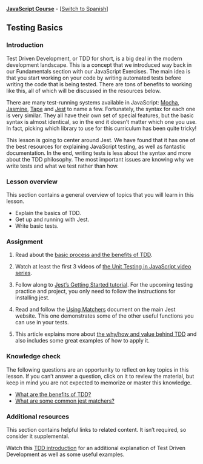 **[JavaScript Course](./../README.md)** - [[Switch to Spanish](./es/7-1-testing-basics-es.md)]

## Testing Basics

### Introduction
Test Driven Development, or TDD for short, is a big deal in the modern development landscape. This is a concept that we introduced way back in our Fundamentals section with our JavaScript Exercises. The main idea is that you start working on your code by writing automated tests before writing the code that is being tested. There are tons of benefits to working like this, all of which will be discussed in the resources below.

There are many test-running systems available in JavaScript: [Mocha](https://mochajs.org/), [Jasmine](https://jasmine.github.io/), [Tape](https://github.com/tape-testing/tape) and [Jest](https://jestjs.io/) to name a few. Fortunately, the syntax for each one is very similar. They all have their own set of special features, but the basic syntax is almost identical, so in the end it doesn’t matter which one you use. In fact, picking which library to use for this curriculum has been quite tricky!

This lesson is going to center around Jest. We have found that it has one of the best resources for explaining JavaScript testing, as well as fantastic documentation. In the end, writing tests is less about the syntax and more about the TDD philosophy. The most important issues are knowing why we write tests and what we test rather than how.

### Lesson overview
This section contains a general overview of topics that you will learn in this lesson.

- Explain the basics of TDD.
- Get up and running with Jest.
- Write basic tests.

### Assignment
1. Read about the [basic process and the benefits of TDD](https://web.archive.org/web/20211123190134/http://godswillokwara.com/index.php/2016/09/09/the-importance-of-test-driven-development/).

2. Watch at least the first 3 videos of [the Unit Testing in JavaScript video series](https://www.youtube.com/playlist?list=PL0zVEGEvSaeF_zoW9o66wa_UCNE3a7BEr).

3. Follow along to [Jest’s Getting Started tutorial](https://jestjs.io/docs/getting-started). For the upcoming testing practice and project, you only need to follow the instructions for installing jest.

4. Read and follow the [Using Matchers](https://jestjs.io/docs/using-matchers) document on the main Jest website. This one demonstrates some of the other useful functions you can use in your tests.

5. This article explains more about [the why/how and value behind TDD](https://jrsinclair.com/articles/2016/one-weird-trick-that-will-change-the-way-you-code-forever-javascript-tdd/) and also includes some great examples of how to apply it.

### Knowledge check
The following questions are an opportunity to reflect on key topics in this lesson. If you can’t answer a question, click on it to review the material, but keep in mind you are not expected to memorize or master this knowledge.

- [What are the benefits of TDD?](https://web.archive.org/web/20211123190134/http://godswillokwara.com/index.php/2016/09/09/the-importance-of-test-driven-development/)
- [What are some common jest matchers?](https://jestjs.io/docs/using-matchers#common-matchers)

### Additional resources
This section contains helpful links to related content. It isn’t required, so consider it supplemental.

Watch this [TDD introduction](https://www.youtube.com/watch?v=Jv2uxzhPFl4) for an additional explanation of Test Driven Development as well as some useful examples.